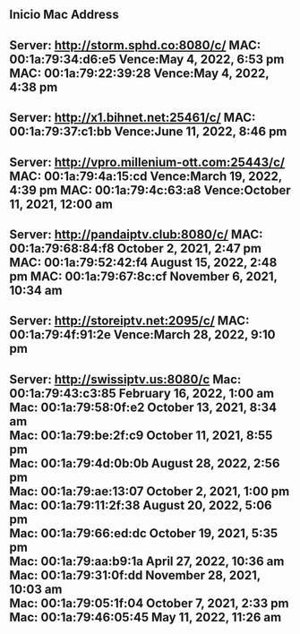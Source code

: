 Inicio Mac Address
--------------------------------------------------------------------
Server: http://storm.sphd.co:8080/c/
MAC: 00:1a:79:34:d6:e5
Vence:May 4, 2022, 6:53 pm
MAC: 00:1a:79:22:39:28
Vence:May 4, 2022, 4:38 pm
--------------------------------------------------------------------
Server: http://x1.bihnet.net:25461/c/
MAC: 00:1a:79:37:c1:bb
Vence:June 11, 2022, 8:46 pm
--------------------------------------------------------------------
Server: http://vpro.millenium-ott.com:25443/c/
MAC: 00:1a:79:4a:15:cd
Vence:March 19, 2022, 4:39 pm
MAC: 00:1a:79:4c:63:a8
Vence:October 11, 2021, 12:00 am
--------------------------------------------------------------------
Server: http://pandaiptv.club:8080/c/
MAC: 00:1a:79:68:84:f8 October 2, 2021, 2:47 pm
MAC: 00:1a:79:52:42:f4 August 15, 2022, 2:48 pm
MAC: 00:1a:79:67:8c:cf November 6, 2021, 10:34 am
--------------------------------------------------------------------
Server: http://storeiptv.net:2095/c/ 
MAC: 00:1a:79:4f:91:2e 
Vence:March 28, 2022, 9:10 pm 
--------------------------------------------------------------------
Server: http://swissiptv.us:8080/c
Mac: 00:1a:79:43:c3:85  February 16, 2022, 1:00 am     
Mac: 00:1a:79:58:0f:e2  October 13, 2021, 8:34 am     
Mac: 00:1a:79:be:2f:c9  October 11, 2021, 8:55 pm     
Mac: 00:1a:79:4d:0b:0b  August 28, 2022, 2:56 pm     
Mac: 00:1a:79:ae:13:07  October 2, 2021, 1:00 pm     
Mac: 00:1a:79:11:2f:38  August 20, 2022, 5:06 pm     
Mac: 00:1a:79:66:ed:dc  October 19, 2021, 5:35 pm     
Mac: 00:1a:79:aa:b9:1a  April 27, 2022, 10:36 am     
Mac: 00:1a:79:31:0f:dd  November 28, 2021, 10:03 am     
Mac: 00:1a:79:05:1f:04  October 7, 2021, 2:33 pm     
Mac: 00:1a:79:46:05:45  May 11, 2022, 11:26 am  
--------------------------------------------------------------------
